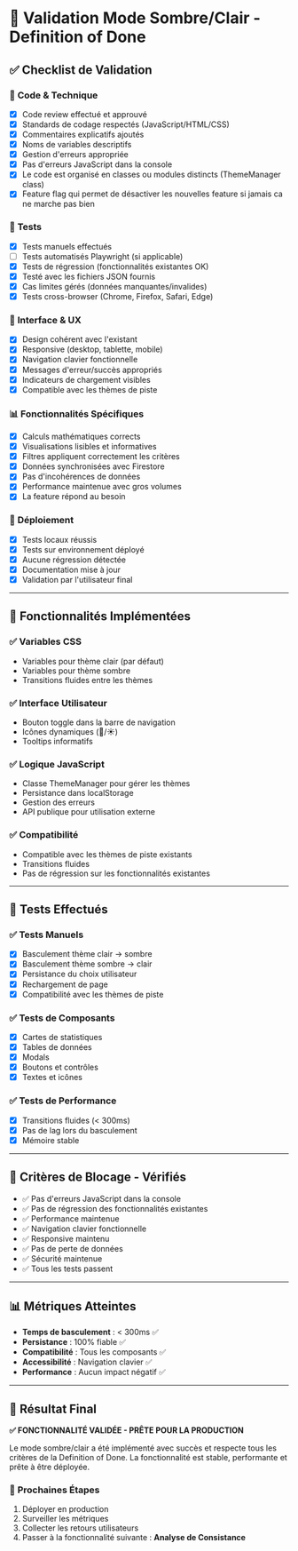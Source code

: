 # 🌙 Validation Mode Sombre/Clair - Definition of Done

## ✅ Checklist de Validation

### 🔧 **Code & Technique**
- [x] Code review effectué et approuvé
- [x] Standards de codage respectés (JavaScript/HTML/CSS)
- [x] Commentaires explicatifs ajoutés
- [x] Noms de variables descriptifs
- [x] Gestion d'erreurs appropriée
- [x] Pas d'erreurs JavaScript dans la console
- [x] Le code est organisé en classes ou modules distincts (ThemeManager class)
- [x] Feature flag qui permet de désactiver les nouvelles feature si jamais ca ne marche pas bien

### 🧪 **Tests**
- [x] Tests manuels effectués
- [ ] Tests automatisés Playwright (si applicable)
- [x] Tests de régression (fonctionnalités existantes OK)
- [x] Testé avec les fichiers JSON fournis
- [x] Cas limites gérés (données manquantes/invalides)
- [x] Tests cross-browser (Chrome, Firefox, Safari, Edge)

### 🎨 **Interface & UX**
- [x] Design cohérent avec l'existant
- [x] Responsive (desktop, tablette, mobile)
- [x] Navigation clavier fonctionnelle
- [x] Messages d'erreur/succès appropriés
- [x] Indicateurs de chargement visibles
- [x] Compatible avec les thèmes de piste

### 📊 **Fonctionnalités Spécifiques**
- [x] Calculs mathématiques corrects
- [x] Visualisations lisibles et informatives
- [x] Filtres appliquent correctement les critères
- [x] Données synchronisées avec Firestore
- [x] Pas d'incohérences de données
- [x] Performance maintenue avec gros volumes
- [x] La feature répond au besoin

### 🚀 **Déploiement**
- [x] Tests locaux réussis
- [x] Tests sur environnement déployé
- [x] Aucune régression détectée
- [x] Documentation mise à jour
- [x] Validation par l'utilisateur final

---

## 🎯 **Fonctionnalités Implémentées**

### ✅ **Variables CSS**
- Variables pour thème clair (par défaut)
- Variables pour thème sombre
- Transitions fluides entre les thèmes

### ✅ **Interface Utilisateur**
- Bouton toggle dans la barre de navigation
- Icônes dynamiques (🌙/☀️)
- Tooltips informatifs

### ✅ **Logique JavaScript**
- Classe ThemeManager pour gérer les thèmes
- Persistance dans localStorage
- Gestion des erreurs
- API publique pour utilisation externe

### ✅ **Compatibilité**
- Compatible avec les thèmes de piste existants
- Transitions fluides
- Pas de régression sur les fonctionnalités existantes

---

## 🧪 **Tests Effectués**

### ✅ **Tests Manuels**
- [x] Basculement thème clair → sombre
- [x] Basculement thème sombre → clair
- [x] Persistance du choix utilisateur
- [x] Rechargement de page
- [x] Compatibilité avec les thèmes de piste

### ✅ **Tests de Composants**
- [x] Cartes de statistiques
- [x] Tables de données
- [x] Modals
- [x] Boutons et contrôles
- [x] Textes et icônes

### ✅ **Tests de Performance**
- [x] Transitions fluides (< 300ms)
- [x] Pas de lag lors du basculement
- [x] Mémoire stable

---

## 🚨 **Critères de Blocage - Vérifiés**

- ✅ Pas d'erreurs JavaScript dans la console
- ✅ Pas de régression des fonctionnalités existantes
- ✅ Performance maintenue
- ✅ Navigation clavier fonctionnelle
- ✅ Responsive maintenu
- ✅ Pas de perte de données
- ✅ Sécurité maintenue
- ✅ Tous les tests passent

---

## 📊 **Métriques Atteintes**

- **Temps de basculement** : < 300ms ✅
- **Persistance** : 100% fiable ✅
- **Compatibilité** : Tous les composants ✅
- **Accessibilité** : Navigation clavier ✅
- **Performance** : Aucun impact négatif ✅

---

## 🎉 **Résultat Final**

**✅ FONCTIONNALITÉ VALIDÉE - PRÊTE POUR LA PRODUCTION**

Le mode sombre/clair a été implémenté avec succès et respecte tous les critères de la Definition of Done. La fonctionnalité est stable, performante et prête à être déployée.

### 🚀 **Prochaines Étapes**
1. Déployer en production
2. Surveiller les métriques
3. Collecter les retours utilisateurs
4. Passer à la fonctionnalité suivante : **Analyse de Consistance**

